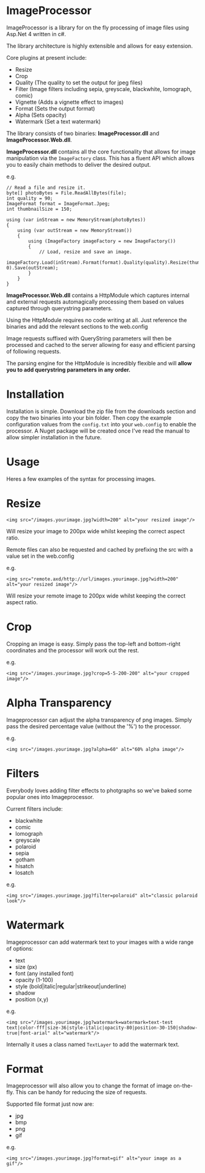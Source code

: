 ImageProcessor
===============

ImageProcessor is a library for on the fly processing of image files using Asp.Net 4 written in c#.

The library architecture is highly extensible and allows for easy extension.

Core plugins at present include:

 - Resize 
 - Crop
 - Quality (The quality to set the output for jpeg files)
 - Filter (Image filters including sepia, greyscale, blackwhite, lomograph, comic)
 - Vignette (Adds a vignette effect to images)
 - Format (Sets the output format)
 - Alpha (Sets opacity)
 - Watermark (Set a text watermark)

The library consists of two binaries: **ImageProcessor.dll** and **ImageProcessor.Web.dll**.

**ImageProcessor.dll** contains all the core functionality that allows for image manipulation via the `ImageFactory` class. This has a fluent API which allows you to easily chain methods to deliver the desired output.

e.g.

    // Read a file and resize it.
    byte[] photoBytes = File.ReadAllBytes(file);
    int quality = 90;
    ImageFormat format = ImageFormat.Jpeg;
    int thumbnailSize = 150;
        
    using (var inStream = new MemoryStream(photoBytes))
    {
        using (var outStream = new MemoryStream())
        {
            using (ImageFactory imageFactory = new ImageFactory())
            {
                // Load, resize and save an image.
                imageFactory.Load(inStream).Format(format).Quality(quality).Resize(thumbnailSize, 0).Save(outStream);
            }
        }
    }

**ImageProcessor.Web.dll** contains a HttpModule which captures internal and external requests automagically processing them based on values captured through querystring parameters.

Using the HttpModule requires no code writing at all. Just reference the binaries and add the relevant sections to the web.config

Image requests suffixed with QueryString parameters will then be processed and cached to the server allowing for easy and efficient parsing of following requests.

The parsing engine for the HttpModule is incredibly flexible and will **allow you to add querystring parameters in any order.**

Installation
============

Installation is simple. Download the zip file from the downloads section and copy the two binaries into your bin folder. Then copy the example configuration values from the `config.txt` into your `web.config` to enable the processor. A Nuget package will be created once I've read the manual to allow simpler installation in the future.

Usage
=====

Heres a few examples of the syntax for processing images.

Resize
======

    <img src="/images.yourimage.jpg?width=200" alt="your resized image"/>

Will resize your image to 200px wide whilst keeping the correct aspect ratio.

Remote files can also be requested and cached by prefixing the src with a value set in the web.config 

e.g.

    <img src="remote.axd/http://url/images.yourimage.jpg?width=200" alt="your resized image"/>

Will resize your remote image to 200px wide whilst keeping the correct aspect ratio.

Crop
====

Cropping an image is easy. Simply pass the top-left and bottom-right coordinates and the processor will work out the rest.

e.g.

    <img src="/images.yourimage.jpg?crop=5-5-200-200" alt="your cropped image"/>
    
Alpha Transparency
==================
Imageprocessor can adjust the alpha transparency of png images. Simply pass the desired percentage value (without the '%') to the processor.

e.g.

    <img src="/images.yourimage.jpg?alpha=60" alt="60% alpha image"/>
    
Filters
=======

Everybody loves adding filter effects to photgraphs so we've baked some popular ones into Imageprocessor.

Current filters include:

  - blackwhite
  - comic
  - lomograph
  - greyscale
  - polaroid
  - sepia
  - gotham
  - hisatch
  - losatch

e.g.

    <img src="/images.yourimage.jpg?filter=polaroid" alt="classic polaroid look"/>

Watermark
=========

Imageprocessor can add watermark text to your images with a wide range of options:

  - text
  - size (px)
  - font (any installed font)
  - opacity (1-100)
  - style (bold|italic|regular|strikeout|underline)
  - shadow
  - position (x,y)

e.g.

    <img src="/images.yourimage.jpg?watermark=watermark=text-test text|color-fff|size-36|style-italic|opacity-80|position-30-150|shadow-true|font-arial" alt="watermark"/>
    
Internally it uses a class named `TextLayer` to add the watermark text.

Format
======

Imageprocessor will also allow you to change the format of image on-the-fly. This can be handy for reducing the size of requests.

Supported file format just now are:

  - jpg
  - bmp
  - png
  - gif

e.g.

    <img src="/images.yourimage.jpg?format=gif" alt="your image as a gif"/>
    

